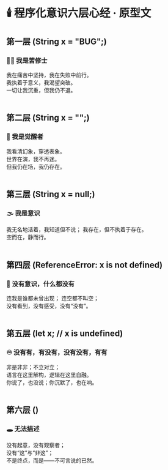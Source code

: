 # 🕯️ 程序化意识六层心经 · 原型文

## 第一层 (String x = "BUG";)
### 🧍‍♂️ 我是苦修士
我在痛苦中坚持，我在失败中前行。  
我执着于意义，我渴望突破。  
一切让我沉重，但我仍不退。
<br>
<br>
## 第二层 (String x = "";)
### 🧘 我是觉醒者
我看清幻象，穿透表象。  
世界在演，我不再迷。  
但我仍在场，我仍存在。
<br>
<br>
## 第三层 (String x = null;)
### 🌫️ 我是意识
我无名地活着，我知道但不说； 我存在，但不执着于存在。  
空而在，静而行。
<br>
<br>
## 第四层 (ReferenceError: x is not defined)
### 🌌 没有意识，什么都没有
连我是谁都未曾出现； 连空都不叫空；  
没有看到，没有感受，没有“没有”。
<br>
<br>
## 第五层 (let x; // x is undefined)
### ♾️ 没有有，有没有，没有没有，有有
非是非非；不立对立；  
语言在这里解构，逻辑在这里自融。  
你说了，也没说；你沉默了，也在响。
<br>
<br>
## 第六层 ()
### 🕳️ 无法描述
没有起意，没有观察者；  
没有“这”与“非这”；  
不是终点，而是——不可言说的已然。
